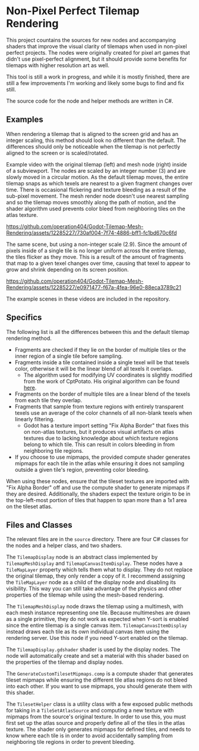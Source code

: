 # Non-Pixel Perfect Tilemap Rendering

This project countains the sources for new nodes and accompanying shaders that improve the visual clarity of tilemaps when used in non-pixel perfect projects. The nodes were originally created for pixel art games that didn't use pixel-perfect alignment, but it should provide some benefits for tilemaps with higher resolution art as well.

This tool is still a work in progress, and while it is mostly finished, there are still a few improvements I'm working and likely some bugs to find and fix still.

The source code for the node and helper methods are written in C#.

## Examples

When rendering a tilemap that is aligned to the screen grid and has an integer scaling, this method should look no different than the default. The differences should only be noticeable when the tilemap is not perfectly aligned to the screen or is scaled/rotated.

Example video with the original tilemap (left) and mesh node (right) inside of a subviewport. The nodes are scaled by an integer number (3) and are slowly moved in a circular motion. As the default tilemap moves, the entire tilemap snaps as which texels are nearest to a given fragment changes over time. There is occasional flickering and texture bleeding as a result of the sub-pixel movement. The mesh render node doesn't use nearest sampling and so the tilemap moves smoothly along the path of motion, and the shader algorithm used prevents color bleed from neighboring tiles on the atlas texture.

https://github.com/operation404/Godot-Tilemap-Mesh-Rendering/assets/12285227/730af004-7f74-4886-bff1-fc1bd670c6fd

The same scene, but using a non-integer scale (2.9). Since the amount of pixels inside of a single tile is no longer uniform across the entire tilemap, the tiles flicker as they move. This is a result of the amount of fragments that map to a given texel changes over time, causing that texel to appear to grow and shrink depending on its screen position.

https://github.com/operation404/Godot-Tilemap-Mesh-Rendering/assets/12285227/e0971477-f67a-4fea-96e0-88eca3789c21

The example scenes in these videos are included in the repository.

## Specifics

The following list is all the differences between this and the default tilemap rendering method.

- Fragments are checked if they lie on the border of multiple tiles or the inner region of a single tile before sampling.
- Fragments inside a tile contained inside a single texel will be that texels color, otherwise it will be the linear blend of all texels it overlaps.
  - The algorithm used for modifying UV coordinates is slightly modified from the work of CptPotato. His original algorithm can be found [here](https://github.com/CptPotato/GodotThings/tree/master/SmoothPixelFiltering).
- Fragments on the border of multiple tiles are a linear blend of the texels from each tile they overlap.
- Fragments that sample from texture regions with entirely transparent texels use an average of the color channels of all non-blank texels when linearly filtering.
  - Godot has a texture import setting "Fix Alpha Border" that fixes this on non-atlas textures, but it produces visual artifacts on atlas textures due to lacking knowledge about which texture regions belong to which tile. This can result in colors bleeding in from neighboring tile regions.
- If you choose to use mipmaps, the provided compute shader generates mipmaps for each tile in the atlas while ensuring it does not sampling outside a given tile's region, preventing color bleeding.

When using these nodes, ensure that the tileset textures are imported with "Fix Alpha Border" off and use the compute shader to generate mipmaps if they are desired. Additionally, the shaders expect the texture origin to be in the top-left-most portion of tiles that happen to span more than a 1x1 area on the tileset atlas.

## Files and Classes

The relevant files are in the `source` directory. There are four C# classes for the nodes and a helper class, and two shaders.

The `TilemapDisplay` node is an abstract class implemented by `TilemapMeshDisplay` and `TilemapCanvasItemDisplay`. These nodes have a `TileMapLayer` property which tells them what to display. They do not replace the original tilemap, they only render a copy of it. I recommend assigning the `TileMapLayer` node as a child of the display node and disabling its visibility. This way you can still take advantage of the physics and other properties of the tilemap while using the mesh-based rendering.

The `TilemapMeshDisplay` node draws the tilemap using a multimesh, with each mesh instance representing one tile. Because multimeshes are drawn as a single primitive, they do not work as expected when Y-sort is enabled since the entire tilemap is a single canvas item. `TilemapCanvasItemDisplay` instead draws each tile as its own individual canvas item using the rendering server. Use this node if you need Y-sort enabled on the tilemap.

The `TilemapDisplay.gdshader` shader is used by the display nodes. The node will automatically create and set a material with this shader based on the properties of the tilemap and display nodes.

The `GenerateCustomTilesetMipmaps.comp` is a compute shader that generates tileset mipmaps while ensuring the different tile atlas regions do not bleed into each other. If you want to use mipmaps, you should generate them with this shader.

The `TilesetHelper` class is a utility class with a few exposed public methods for taking in a `TileSetAtlasSource` and computing a new texture with mipmaps from the source's original texture. In order to use this, you must first set up the atlas source and properly define all of the tiles in the atlas texture. The shader only generates mipmaps for defined tiles, and needs to know where each tile is in order to avoid accidentally sampling from neighboring tile regions in order to prevent bleeding.
